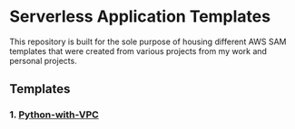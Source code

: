 # Serverless Application Templates

This repository is built for the sole purpose of housing different AWS SAM templates that were created from various projects from my work and personal projects.

## Templates

### 1. [Python-with-VPC](Python-with-VPC/Python-with-VPC.md)
